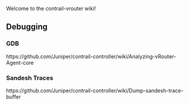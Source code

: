 Welcome to the contrail-vrouter wiki!

<h2> Debugging </h2>
<h3> GDB </h3>
https://github.com/Juniper/contrail-controller/wiki/Analyzing-vRouter-Agent-core
<h3> Sandesh Traces </h3>
https://github.com/Juniper/contrail-controller/wiki/Dump-sandesh-trace-buffer